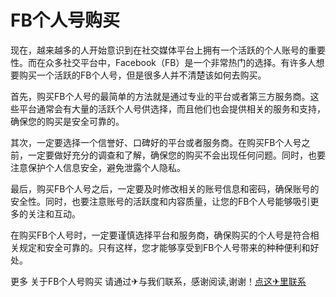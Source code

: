 # FB个人号购买

现在，越来越多的人开始意识到在社交媒体平台上拥有一个活跃的个人账号的重要性。而在众多社交平台中，Facebook（FB）是一个非常热门的选择。有许多人想要购买一个活跃的FB个人号，但是很多人并不清楚该如何去购买。

首先，购买FB个人号的最简单的方法就是通过专业的平台或者第三方服务商。这些平台通常会有大量的活跃个人号供选择，而且他们也会提供相关的服务和支持，确保您的购买是安全可靠的。

其次，一定要选择一个信誉好、口碑好的平台或者服务商。在购买FB个人号之前，一定要做好充分的调查和了解，确保您的购买不会出现任何问题。同时，也要注意保护个人信息安全，避免泄露个人隐私。

最后，购买FB个人号之后，一定要及时修改相关的账号信息和密码，确保账号的安全性。同时，也要注意账号的活跃度和内容质量，让您的FB个人号能够吸引更多的关注和互动。

在购买FB个人号时，一定要谨慎选择平台和服务商，确保购买的个人号是符合相关规定和安全可靠的。只有这样，您才能够享受到FB个人号带来的种种便利和好处。

更多 关于FB个人号购买 请通过✈与我们联系，感谢阅读,谢谢！[点这✈里联系](https://www.k02.cc)